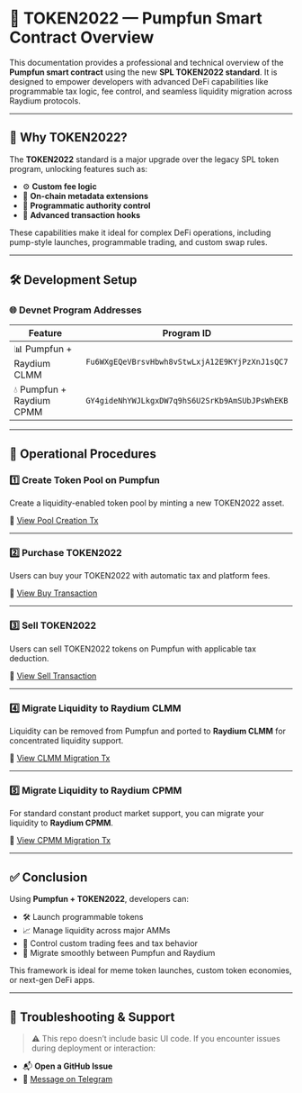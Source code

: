 # 💊 TOKEN2022 — Pumpfun Smart Contract Overview
This documentation provides a professional and technical overview of the **Pumpfun smart contract** using the new **SPL TOKEN2022 standard**. It is designed to empower developers with advanced DeFi capabilities like programmable tax logic, fee control, and seamless liquidity migration across Raydium protocols.

---

## 🚀 Why TOKEN2022?

The **TOKEN2022** standard is a major upgrade over the legacy SPL token program, unlocking features such as:

- ⚙️ **Custom fee logic**
- 🧾 **On-chain metadata extensions**
- 🔐 **Programmatic authority control**
- 💸 **Advanced transaction hooks**

These capabilities make it ideal for complex DeFi operations, including pump-style launches, programmable trading, and custom swap rules.

---

## 🛠️ Development Setup

### 🌐 Devnet Program Addresses

| Feature                        | Program ID |
|-------------------------------|------------|
| 📊 Pumpfun + Raydium CLMM     | `Fu6WXgEQeVBrsvHbwh8vStwLxjA12E9KYjPzXnJ1sQC7` |
| 💧 Pumpfun + Raydium CPMM     | `GY4gideNhYWJLkgxDW7q9hS6U2SrKb9AmSUbJPsWhEKB` |

---

## 🔁 Operational Procedures

### 1️⃣ Create Token Pool on Pumpfun

Create a liquidity-enabled token pool by minting a new TOKEN2022 asset.

🔗 [View Pool Creation Tx](https://solana.fm/tx/5QYCTaGHaareH5CoCMDeDCSxq785BfdMhKmbeKWizq7uAeVptkAuyY8N1QSc78N8YPKLi3fXTZxAfPMdzy76jT25?cluster=devnet-solana)

---

### 2️⃣ Purchase TOKEN2022

Users can buy your TOKEN2022 with automatic tax and platform fees.

🔗 [View Buy Transaction](https://solana.fm/tx/5unyZ9MekJeE8EULD4x9JKiNNCShfMnpk5edJzLpEMB6AY9g449an1y5hWmHkkJ8hwGCfpaVnb6TWL3SeqH14EYx?cluster=devnet-solana)

---

### 3️⃣ Sell TOKEN2022

Users can sell TOKEN2022 tokens on Pumpfun with applicable tax deduction.

🔗 [View Sell Transaction](https://solana.fm/tx/2Wt2YhkU5Bj6kY9hgSLaPZ6AkjxsRZrijax59f9kRQo9fD61SkjhXPd587RTt9SDDQ4cdYNMySMBKZ5L5TJqYmyp?cluster=devnet-solana)

---

### 4️⃣ Migrate Liquidity to Raydium CLMM

Liquidity can be removed from Pumpfun and ported to **Raydium CLMM** for concentrated liquidity support.

🔗 [View CLMM Migration Tx](https://solana.fm/tx/uX492XUVW7yEtxyxSyhqDm7jngB7xtr23Sh29WhVfHR88JuSDwyC387XDE69k4Q8dzPbfYGDeX2hMHsRMQg2LLH?cluster=devnet-solana)

---

### 5️⃣ Migrate Liquidity to Raydium CPMM

For standard constant product market support, you can migrate your liquidity to **Raydium CPMM**.

🔗 [View CPMM Migration Tx](https://solana.fm/tx/5iHdBwV2d9RsqmawRuUSRiJfb5k22ooZTpCJhigBiXpYrbep7pK4rYKyq2MQgtiSYYTzsDB1wKtrmtx45K93D7p5?cluster=devnet-solana)

---

## ✅ Conclusion

Using **Pumpfun + TOKEN2022**, developers can:

- 🛠 Launch programmable tokens
- 📈 Manage liquidity across major AMMs
- 📲 Control custom trading fees and tax behavior
- 🔁 Migrate smoothly between Pumpfun and Raydium

This framework is ideal for meme token launches, custom token economies, or next-gen DeFi apps.

---

## 🧩 Troubleshooting & Support

> ⚠️ This repo doesn’t include basic UI code. If you encounter issues during deployment or interaction:

- 📬 **Open a GitHub Issue**  
- 💬 [Message on Telegram](https://t.me/ShadowRusi)
